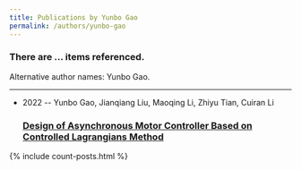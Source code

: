 ```yaml
---
title: Publications by Yunbo Gao
permalink: /authors/yunbo-gao
---
```


<h3 id="number-posts">There are ... items referenced.</h3>
<p id='info-authors'>Alternative author names: Yunbo Gao.</p>
<hr />
<ul class="post-list">
<li><span class='post-meta'>2022 -- Yunbo Gao, Jianqiang Liu, Maoqing Li, Zhiyu Tian, Cuiran Li</span><h3><a class='post-link' href="{{ site.baseurl }}/design-of-asynchronous-motor-controller-based-on-controlled-lagrangians-method">Design of Asynchronous Motor Controller Based on Controlled Lagrangians Method</a></h3></li>

</ul>
{% include count-posts.html %}
